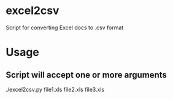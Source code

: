 # excel2csv
Script for converting Excel docs to .csv format

# Usage
## Script will accept one or more arguments
./excel2csv.py file1.xls file2.xls file3.xls
